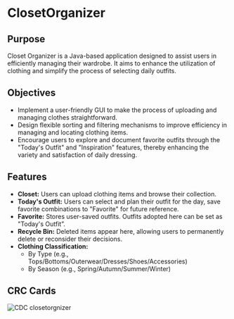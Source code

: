 # ClosetOrganizer

## Purpose
Closet Organizer is a Java-based application designed to assist users in efficiently managing their wardrobe. It aims to enhance the utilization of clothing and simplify the process of selecting daily outfits.

## Objectives
- Implement a user-friendly GUI to make the process of uploading and managing clothes straightforward.
- Design flexible sorting and filtering mechanisms to improve efficiency in managing and locating clothing items.
- Encourage users to explore and document favorite outfits through the "Today's Outfit" and "Inspiration" features, thereby enhancing the variety and satisfaction of daily dressing.

## Features
- **Closet:** Users can upload clothing items and browse their collection.
- **Today's Outfit:** Users can select and plan their outfit for the day, save favorite combinations to "Favorite" for future reference.
- **Favorite:** Stores user-saved outfits. Outfits adopted here can be set as "Today's Outfit”.
- **Recycle Bin:** Deleted items appear here, allowing users to permanently delete or reconsider their decisions.
- **Clothing Classification:**
  - By Type (e.g., Tops/Bottoms/Outerwear/Dresses/Shoes/Accessories)
  - By Season (e.g., Spring/Autumn/Summer/Winter)

## CRC Cards
![CDC closetorgnizer](https://github.com/Jo142857/OutfitOrganizer/assets/143136913/5c24e6ab-8607-48d8-9329-ef96ad268d86)
